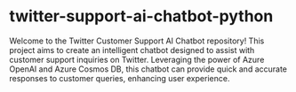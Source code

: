 # twitter-support-ai-chatbot-python
Welcome to the Twitter Customer Support AI Chatbot repository! This project aims to create an intelligent chatbot designed to assist with customer support inquiries on Twitter. Leveraging the power of Azure OpenAI and Azure Cosmos DB, this chatbot can provide quick and accurate responses to customer queries, enhancing user experience.

